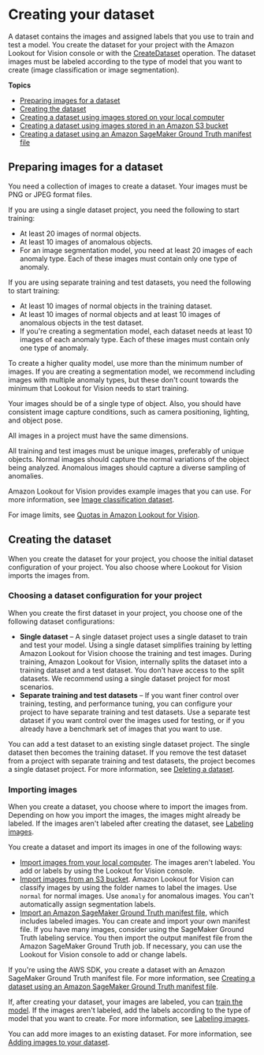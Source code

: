 # Creating your dataset<a name="model-create-dataset"></a>

A dataset contains the images and assigned labels that you use to train and test a model\. You create the dataset for your project with the Amazon Lookout for Vision console or with the [CreateDataset](https://docs.aws.amazon.com/lookout-for-vision/latest/APIReference/API_CreateDataset) operation\. The dataset images must be labeled according to the type of model that you want to create \(image classification or image segmentation\)\. 

**Topics**
+ [Preparing images for a dataset](#model-prepare-images)
+ [Creating the dataset](#model-creating-dataset)
+ [Creating a dataset using images stored on your local computer](create-dataset-computer-upload.md)
+ [Creating a dataset using images stored in an Amazon S3 bucket](create-dataset-s3.md)
+ [Creating a dataset using an Amazon SageMaker Ground Truth manifest file](create-dataset-ground-truth.md)

## Preparing images for a dataset<a name="model-prepare-images"></a>

You need a collection of images to create a dataset\. Your images must be PNG or JPEG format files\.

If you are using a single dataset project, you need the following to start training:
+ At least 20 images of normal objects\.
+ At least 10 images of anomalous objects\.
+ For an image segmentation model, you need at least 20 images of each anomaly type\. Each of these images must contain only one type of anomaly\. 

If you are using separate training and test datasets, you need the following to start training:
+ At least 10 images of normal objects in the training dataset\.
+ At least 10 images of normal objects and at least 10 images of anomalous objects in the test dataset\.
+ If you're creating a segmentation model, each dataset needs at least 10 images of each anomaly type\. Each of these images must contain only one type of anomaly\. 

 To create a higher quality model, use more than the minimum number of images\. If you are creating a segmentation model, we recommend including images with multiple anomaly types, but these don't count towards the minimum that Lookout for Vision needs to start training\.

Your images should be of a single type of object\. Also, you should have consistent image capture conditions, such as camera positioning, lighting, and object pose\. 

All images in a project must have the same dimensions\.

All training and test images must be unique images, preferably of unique objects\. Normal images should capture the normal variations of the object being analyzed\. Anomalous images should capture a diverse sampling of anomalies\.

Amazon Lookout for Vision provides example images that you can use\. For more information, see [Image classification dataset](example-datasets.md#example-datasets-classification)\.

For image limits, see [Quotas in Amazon Lookout for Vision](limits.md)\.

## Creating the dataset<a name="model-creating-dataset"></a>

When you create the dataset for your project, you choose the initial dataset configuration of your project\. You also choose where Lookout for Vision imports the images from\. 

### Choosing a dataset configuration for your project<a name="w144aac17c11b9b5"></a>

When you create the first dataset in your project, you choose one of the following dataset configurations:
+ **Single dataset** – A single dataset project uses a single dataset to train and test your model\. Using a single dataset simplifies training by letting Amazon Lookout for Vision choose the training and test images\. During training, Amazon Lookout for Vision, internally splits the dataset into a training dataset and a test dataset\. You don't have access to the split datasets\. We recommend using a single dataset project for most scenarios\.
+ **Separate training and test datasets** – If you want finer control over training, testing, and performance tuning, you can configure your project to have separate training and test datasets\. Use a separate test dataset if you want control over the images used for testing, or if you already have a benchmark set of images that you want to use\.

You can add a test dataset to an existing single dataset project\. The single dataset then becomes the training dataset\. If you remove the test dataset from a project with separate training and test datasets, the project becomes a single dataset project\. For more information, see [Deleting a dataset](delete-dataset.md)\. 

### Importing images<a name="model-import-images"></a>

When you create a dataset, you choose where to import the images from\. Depending on how you import the images, the images might already be labeled\. If the images aren't labeled after creating the dataset, see [Labeling images](model-labelling-overview.md)\.

You create a dataset and import its images in one of the following ways:
+ [Import images from your local computer](create-dataset-computer-upload.md)\. The images aren't labeled\. You add or labels by using the Lookout for Vision console\.
+ [Import images from an S3 bucket](create-dataset-s3.md)\. Amazon Lookout for Vision can classify images by using the folder names to label the images\. Use `normal` for normal images\. Use `anomaly` for anomalous images\. You can't automatically assign segmentation labels\. 
+ [Import an Amazon SageMaker Ground Truth manifest file](create-dataset-ground-truth.md), which includes labeled images\. You can create and import your own manifest file\. If you have many images, consider using the SageMaker Ground Truth labeling service\. You then import the output manifest file from the Amazon SageMaker Ground Truth job\. If necessary, you can use the Lookout for Vision console to add or change labels\.

If you're using the AWS SDK, you create a dataset with an Amazon SageMaker Ground Truth manifest file\. For more information, see [Creating a dataset using an Amazon SageMaker Ground Truth manifest file](create-dataset-ground-truth.md)\.

If, after creating your dataset, your images are labeled, you can [train the model](model-train.md)\. If the images aren't labeled, add the labels according to the type of model that you want to create\. For more information, see [Labeling images](model-labelling-overview.md)\.

You can add more images to an existing dataset\. For more information, see [Adding images to your dataset](edit-dataset.md)\.